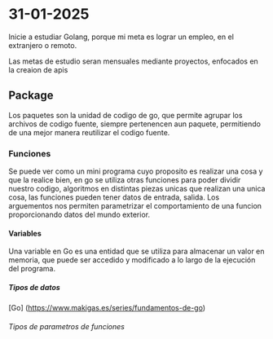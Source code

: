 # 31-01-2025 
Inicie a estudiar Golang, porque mi meta es lograr un empleo, en el extranjero o remoto.

Las metas de estudio seran mensuales mediante proyectos, enfocados en la creaion de apis

## Package
Los paquetes son la unidad de codigo de go, que permite agrupar los archivos de codigo fuente, siempre pertenencen aun paquete, permitiendo de una mejor manera reutilizar el codigo fuente.

### Funciones
Se puede ver como un mini programa cuyo proposito es realizar una cosa y que la realice bien, en go se utiliza otras funciones para poder dividir nuestro codigo, algoritmos en distintas piezas unicas que realizan una unica cosa, las funciones pueden tener datos de entrada, salida. Los arguementos nos permiten parametrizar el comportamiento de una funcion proporcionando datos del mundo exterior.

#### Variables
Una variable en Go es una entidad que se utiliza para almacenar un valor en memoria, que puede ser accedido y 
modificado a lo largo de la ejecución del programa.


##### Tipos de datos
[Go] (https://www.makigas.es/series/fundamentos-de-go)

###### Tipos de parametros de funciones

